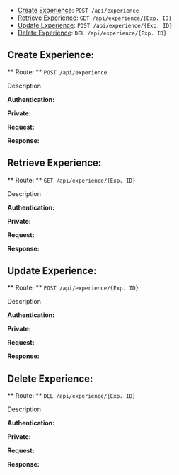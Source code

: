 * [Create Experience](#create-experience): `POST /api/experience`
* [Retrieve Experience](#retrieve-experience): `GET /api/experience/{Exp. ID}`
* [Update Experience](#update-experience): `POST /api/experience/{Exp. ID}`
* [Delete Experience](#delete-experience): `DEL /api/experience/{Exp. ID}`

Create Experience:
-----------------------------------------

** Route: **  `POST /api/experience`

Description

**Authentication:**

**Private:**

**Request:**

**Response:**

Retrieve Experience:
----------------------------------------------------------
** Route: ** `GET /api/experience/{Exp. ID}`

Description

**Authentication:**

**Private:**

**Request:**

**Response:**


Update Experience:
---------------------------------------------------------
** Route: ** `POST /api/experience/{Exp. ID}`

Description

**Authentication:**

**Private:**

**Request:**

**Response:**


Delete Experience:
--------------------------------------------------------
** Route: ** `DEL /api/experience/{Exp. ID}`

Description

**Authentication:**

**Private:**

**Request:**

**Response:**
